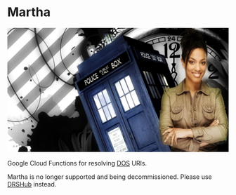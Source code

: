 Martha
=========

![alt text](https://raw.githubusercontent.com/broadinstitute/martha/dev/images/doctor_martha_jones_and_the_tardis.jpg)

Google Cloud Functions for resolving [DOS](https://data-object-service.readthedocs.io/en/latest/) URIs.

Martha is no longer supported and being decommissioned. Please use [DRSHub](https://github.com/DataBiosphere/terra-drs-hub) instead.
